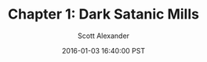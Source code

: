 ---
layout: chapter
title: "Chapter 1: Dark Satanic Mills"
author: Scott Alexander
description: http://unsongbook.com/chapter-1-dark-satanic-mills/
date: 2016-01-03 16:40:00 PST
length: 4086929
duration: 1022
guid: chapter-1-dark-satanic-mills
---